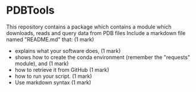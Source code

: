 # PDBTools
This repository contains a package which contains a module which downloads, reads and query data from PDB files
Include a markdown file named "README.md" that: (1 mark)
  - explains what your software does, (1 mark)
  - shows how to create the conda environment (remember the "requests" module), and (1 mark)
  - how to retrieve it from GitHub (1 mark)
  - how to run your script. (1 mark)
  - Use markdown syntax (1 mark)

